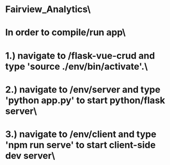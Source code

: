 # Fairview_Analytics\
# In order to compile/run app\
# 1.) navigate to /flask-vue-crud and type 'source ./env/bin/activate'.\
# 2.) navigate to /env/server and type 'python app.py' to start python/flask server\
# 3.) navigate to /env/client and type 'npm run serve' to start client-side dev server\
